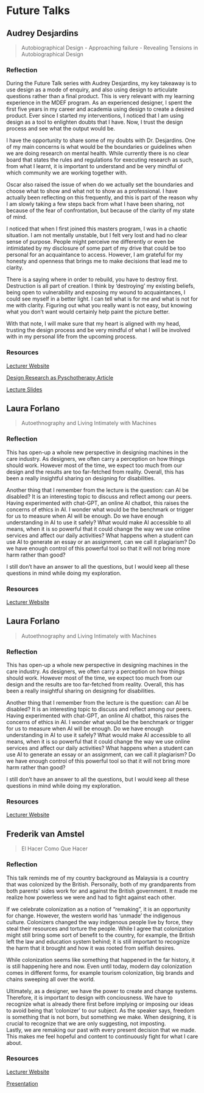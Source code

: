 # Future Talks

## Audrey Desjardins

>Autobiographical Design - Approaching failure - Revealing Tensions in Autobiographical Design

### Reflection

During the Future Talk series with Audrey Desjardins, my key takeaway is to use design as a mode of enquiry, and also using design to articulate questions rather than a final product. This is very relevant with my learning experience in the MDEF program. As an experienced designer, I spent the first five years in my career and academia using design to create a desired product. Ever since I started my interventions, I noticed that I am using design as a tool to enlighten doubts that I have. Now, I trust the design process and see what the output would be.

I have the opportunity to share some of my doubts with Dr. Desjardins. One of my main concerns is what would be the boundaries or guidelines when we are doing research on mental health. While currently there is no clear board that states the rules and regulations for executing research as such, from what I learnt, it is important to understand and be very mindful of which community we are working together with.

Oscar also raised the issue of when do we actually set the boundaries and choose what to show and what not to show as a professional. I have actually been reflecting on this frequently, and this is part of the reason why I am slowly taking a few steps back from what I have been sharing, not because of the fear of confrontation, but because of the clarity of my state of mind.

I noticed that when I first joined this masters program, I was in a chaotic situation. I am not mentally unstable, but I felt very lost and had no clear sense of purpose. People might perceive me differently or even be intimidated by my disclosure of some part of my drive that could be too personal for an acquaintance to access. However, I am grateful for my honesty and openness that brings me to make decisions that lead me to clarity.

There is a saying where in order to rebuild, you have to destroy first. Destruction is all part of creation. I think by ‘destroying’ my existing beliefs, being open to vulnerability and exposing my wound to acquaintances, I could see myself in a better light. I can tell what is for me and what is not for me with clarity. Figuring out what you really want is not easy, but knowing what you don’t want would certainly help paint the picture better.

With that note, I will make sure that my heart is aligned with my head, trusting the design process and be very mindful of what I will be involved with in my personal life from the upcoming process.

### Resources

[Lecturer Website](http://audreydesjardins.com/)

[Design Research as Pyschotherapy Article](https://hackmd.io/QpMIMeepTIqulsaa-o7GAw?view#MDEF-Unpacking-Intelligent-Machines-2223)

[Lecture Slides](https://drive.google.com/file/d/1g_gzxFQnifyzHlLr2SOoGdM6Kl0E1Qck/view?ts=63bec5ed)

## Laura Forlano

>Autoethnography and Living Intimately with Machines

### Reflection

This has open-up a whole new perspective in designing machines in the care industry. As designers, we often carry a perception on how things should work. However most of the time, we expect too much from our design and the results are too far-fetched from reality. Overall, this has been a really insightful sharing on designing for disabilities.

Another thing that I remember from the lecture is the question: can AI be disabled? It is an interesting topic to discuss and reflect among our peers. Having experimented with chat-GPT, an online AI chatbot, this raises the concerns of ethics in AI. I wonder what would be the benchmark or trigger for us to measure when AI will be enough. Do we have enough understanding in AI to use it safely? What would make AI accessible to all means, when it is so powerful that it could change the way we use online services and affect our daily activities? What happens when a student can use AI to generate an essay or an assignment, can we call it plagiarism? Do we have enough control of this powerful tool so that it will not bring more harm rather than good?

I still don’t have an answer to all the questions, but I would keep all these questions in mind while doing my exploration.

### Resources

[Lecturer Website](https://lauraforlano.org/)

## Laura Forlano

>Autoethnography and Living Intimately with Machines

### Reflection

This has open-up a whole new perspective in designing machines in the care industry. As designers, we often carry a perception on how things should work. However most of the time, we expect too much from our design and the results are too far-fetched from reality. Overall, this has been a really insightful sharing on designing for disabilities.

Another thing that I remember from the lecture is the question: can AI be disabled? It is an interesting topic to discuss and reflect among our peers. Having experimented with chat-GPT, an online AI chatbot, this raises the concerns of ethics in AI. I wonder what would be the benchmark or trigger for us to measure when AI will be enough. Do we have enough understanding in AI to use it safely? What would make AI accessible to all means, when it is so powerful that it could change the way we use online services and affect our daily activities? What happens when a student can use AI to generate an essay or an assignment, can we call it plagiarism? Do we have enough control of this powerful tool so that it will not bring more harm rather than good?

I still don’t have an answer to all the questions, but I would keep all these questions in mind while doing my exploration.


### Resources

[Lecturer Website](https://lauraforlano.org/)

## Frederik van Amstel

>El Hacer Como Que Hacer 

### Reflection

This talk reminds me of my country background as Malaysia is a country that was colonized by the British. Personally, both of my grandparents from both parents' sides work for and against the British government. It made me realize how powerless we were and had to fight against each other.

If we celebrate colonization as a notion of “remaking”, it is an opportunity for change. However, the western world has ‘unmade’ the indigenous culture. Colonizers changed the way indigenous people live by force, they steal their resources and torture the people. While I agree that colonization might still bring some sort of benefit to the country, for example, the British left the law and education system behind; it is still important to recognize the harm that it brought and how it was rooted from selfish desires. 

While colonization seems like something that happened in the far history, it is still happening here and now. Even until today, modern day colonization comes in different forms, for example tourism colonization, big brands and chains sweeping all over the world. 

Ultimately, as a designer, we have the power to create and change systems. Therefore, it is important to design with conciousness. We have to recognize what is already there first before implying or imposing our ideas to avoid being that ‘colonizer’ to our subject. As the speaker says, freedom is  something that is not born, but something we make. When designing, it is crucial to recognize that we are only suggesting, not imposting.  
Lastly, we are remaking our past with every present decision that we made. This makes me feel hopeful and content to continuously fight for what I care about.


### Resources

[Lecturer Website](https://fredvanamstel.com/about)

[Presentation](https://www.dropbox.com/s/xhqib4bloqyix8v/hacer_como_quehacer.pdf?dl=0)





